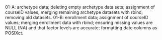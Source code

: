 01-A: archetype data; deleting empty archetype data sets; assignment of courseID values; merging remaining archetype datasets with rbind; removing old datasets.
01-B: enrollment data; assignment of courseID values; merging enrollment data with rbind; ensuring missing values are NULL (NA) and that factor levels are accurate; formatting date columns as POSIXct.